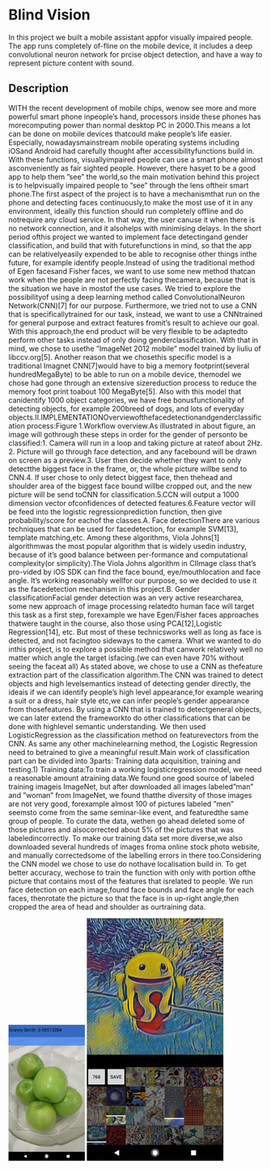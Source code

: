 # Blind Vision

In this project we built a mobile assistant appfor visually impaired people. The app runs completely of-fline on the mobile device, it includes a deep convolutional neuron  network  for  prcise object detection,  and  have  a  way  to represent  picture  content  with  sound.

## Description

WITH the recent  development  of  mobile  chips,  wenow see more and more powerful smart phone inpeople’s hand, processors inside these phones has morecomputing  power  than  normal  desktop  PC  in  2000.This  means  a  lot  can  be  done  on  mobile  devices  thatcould  make  people’s  life  easier.  Especially,  nowadaysmainstream  mobile  operating  systems  including  iOSand  Android  had  carefully  thought  after  accessibilityfunctions   build   in.   With   these   functions,   visuallyimpaired   people   can   use   a   smart   phone   almost   asconveniently as fair sighted people. However, there hasyet  to  be  a  good  app  to  help  them  ”see”  the  world,so  the  main  motivation  behind  this  project  is  to  helpvisually  impaired  people  to  ”see”  through  the  lens  oftheir smart phone.The first aspect of the project is to have a mechanismthat run on the phone and detecting faces continuously,to make the most use of it in any environment, ideally this  function  should  run  completely  offline  and  do  notrequire  any  cloud  service.  In  that  way,  the  user  canuse it when there is no network connection, and it alsohelps  with  minimising  delays.  In  the  short  period  ofthis  project  we  wanted  to  implement  face  detectingand  gender  classification,  and  build  that  with  futurefunctions  in  mind,  so  that  the  app  can  be  relativelyeasily expended to be able to recognise other things inthe future, for example identify people.Instead of using the traditional method of Egen facesand Fisher faces, we want to use some new method thatcan work when the people are not perfectly facing thecamera,  because  that  is  the  situation  we  have  in  mostof  the  use  cases.  We  tried  to  explore  the  possibilityof  using  a  deep  learning  method  called  ConvolutionalNeuron   Network(CNN)[7]   for   our   purpose.   Furthermore,  we  tried  not  to  use  a  CNN  that  is  specificallytrained  for  our  task,  instead,  we  want  to  use  a  CNNtrained  for  general  purpose  and  extract  features  fromit’s  result  to  achieve  our  goal.  With  this  approach,the  end  product  will  be  very  flexible  to  be  adaptedto  perform  other  tasks  instead  of  only  doing  genderclassification.   With   that   in   mind,   we   chose   to   usethe   ”ImageNet   2012   mobile”   model   trained   by   liuliu   of   libccv.org[5].   Another   reason   that   we   chosethis  specific  model  is  a  traditional  Imagnet  CNN[7]would have to big a memory footprint(several hundredMegaByte)  to  be  able  to  run  on  a  mobile  device,  themodel  we  chose  had  gone  through  an  extensive  sizereduction  process  to  reduce  the  memory  foot  print  toabout 100 MegaByte[5]. Also with this model that canidentify  1000  object  categories,  we  have  free  bonusfunctionality   of   detecting   objects,   for   example   200breed of dogs, and lots of everyday objects.II.IMPLEMENTATIONOverviewofthefacedetectionandgenderclassification process:Figure  1.Workflow overview.As  illustrated  in  about  figure,  an  image  will  gothrough  these  steps  in  order  for  the  gender  of  personto be classified:1. Camera will run in a loop and taking picture at rateof about 2Hz.
2. Picture will go through face detection, and any facebound will be drawn on screen as a preview.3.  User  then  decide  whether  they  want  to  only  detectthe biggest face in the frame, or, the whole picture willbe send to CNN.4.  If  user  chose  to  only  detect  biggest  face,  then  thehead  and  shoulder  area  of  the  biggest  face  bound  willbe  cropped  out,  and  the  new  picture  will  be  send  toCNN for classification.5.CCN   will   output   a   1000   dimension   vector   ofconfidences of detected features.6.Feature vector will be feed into the logistic regressionprediction function, then give probability/score for eachof the classes.A.  Face detectionThere are various techniques that can be used for facedetection,  for  example  SVM[13],  template  matching,etc. Among these algorithms, Viola Johns[1] algorithmwas  the  most  popular  algorithm  that  is  widely  usedin  industry,  because  of  it’s  good  balance  between  per-formance and computational complexity(or simplicity).The Viola Johns algorithm in CIImage class that’s pro-vided by iOS SDK can find the face bound, eye/mouthlocation  and  face  angle.  It’s  working  reasonably  wellfor  our  purpose,  so  we  decided  to  use  it  as  the  facedetection mechanism in this project.B.  Gender classificationFacial  gender  detection  was  an  very  active  researcharea,  some  new  approach  of  image  processing  relatedto  human  face  will  target  this  task  as  a  first  step,  forexample  we  have  Egen/Fisher  faces  approaches  thatwere  taught  in  the  course,  also  those  using  PCA[12],Logistic Regression[14], etc. But most of these technicsworks  well  as  long  as  face  is  detected,  and  not  facingtoo  sideways  to  the  camera.  What  we  wanted  to  do  inthis  project,  is  to  explore  a  possible  method  that  canwork relatively well no matter which angle the target isfacing.(we can even have   70% without seeing the faceat all) As stated above, we chose to use a CNN as thefeature  extraction  part  of  the  classification  algorithm.The  CNN  was  trained  to  detect  objects  and  high  levelsemantics instead of detecting gender directly, the ideais  if  we  can  identify  people’s  high  level  appearance,for  example  wearing  a  suit  or  a  dress,  hair  style  etc,we  can  infer  people’s  gender  appearance  from  thosefeatures.  By  using  a  CNN  that  is  trained  to  detectgeneral  objects,  we  can  later  extend  the  frameworkto  do  other  classifications  that  can  be  done  with  highlevel  semantic  understanding.  We  then  used  LogisticRegression   as   the   classification   method   on   featurevectors  from  the  CNN.  As  same  any  other  machinelearning  method,  the  Logistic  Regression  need  to  betrained to give a meaningful result.Main  work  of  classification  part  can  be  divided  into  3parts: Training data acquisition, training and testing.1) Training   data:To   train   a   working   logisticregression   model,   we   need   a   reasonable   amount   atraining data.We  found  one  good  source  of  labeled  training  imageis  ImageNet,  but  after  downloaded  all  images  labeled”man”  and  ”woman”  from  ImageNet,  we  found  thatthe  diversity  of  those  images  are  not  very  good,  forexample  almost  100  of  pictures  labeled  ”men”  seemsto come from the same seminar-like event, and featuredthe  same  group  of  people.  To  curate  the  data,  wethen go  ahead deleted  some of  those pictures and  alsocorrected  about  5%  of  the  pictures  that  was  labeledincorrectly. To make our training data set more diverse,we  also  downloaded  several  hundreds  of  images  froma  online  stock  photo  website,  and  manually  correctedsome of the labelling errors in there too.Considering  the  CNN  model  we  chose  to  use  do  nothave  localisation  build  in.  To  get  better  accuracy,  wechose  to  train  the  function  with  only  with  portion  ofthe  picture  that  contains  most  of  the  features  that  isrelated to people. We run face detection on each image,found  face  bounds  and  face  angle  for  each  faces,  thenrotate  the  picture  so  that  the  face  is  in  up-right  angle,then  cropped  the  area  of  head  and  shoulder  as  ourtraining data.




<img src="sample_images/classify1.jpg" width="30%">
<img src="sample_images/stylize1.jpg" 


